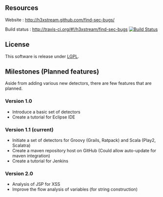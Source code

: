 ## Resources

Website : http://h3xstream.github.com/find-sec-bugs/

Build status : http://travis-ci.org/#!/h3xstream/find-sec-bugs [![Build Status](https://secure.travis-ci.org/h3xstream/find-sec-bugs.png?branch=master)](http://travis-ci.org/h3xstream/find-sec-bugs)

## License

This software is release under [LGPL](http://www.gnu.org/licenses/lgpl.html).

## Milestones (Planned features)

Aside from adding various new detectors, there are few features that are planned.

### Version 1.0

- Introduce a basic set of detectors
- Create a tutorial for Eclipse IDE

### Version 1.1 (current)

- Initiate a set of detectors for Groovy (Grails, Ratpack) and Scala (Play2, Scalatra)
- Create a maven repository host on GitHub (Could allow auto-update for maven integration)
- Create a tutorial for Jenkins

### Version 2.0

- Analysis of JSP for XSS
- Improve the flow analysis of variables (for string construction)